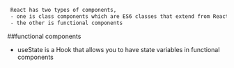 ```html
 React has two types of components,
 - one is class components which are ES6 classes that extend from React and
 - the other is functional components
```

##functional components
- useState is a Hook that allows you to have state variables in functional components